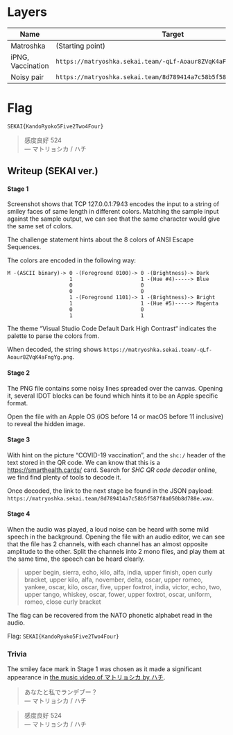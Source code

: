 # Layers
| Name | Target |
| ---- | ------ |
| Matroshka | (Starting point) |
| iPNG, Vaccination | `https://matryoshka.sekai.team/-qLf-Aoaur8ZVqK4aFngYg.png` |
| Noisy pair | `https://matryoshka.sekai.team/8d789414a7c58b5f587f8a050b8d788e.wav` |

# Flag

`SEKAI{KandoRyoko5Five2Two4Four}`

> 感度良好 524  
>       — マトリョシカ / ハチ


## Writeup (SEKAI ver.)


#### Stage 1

Screenshot shows that TCP 127.0.0.1:7943 encodes the input to a string of smiley faces of same length in different colors. Matching the sample input against the sample output, we can see that the same character would give the same set of colors.

The challenge statement hints about the 8 colors of ANSI Escape Sequences.

The colors are encoded in the following way:

```
M -(ASCII binary)-> 0 -(Foreground 0100)-> 0 -(Brightness)-> Dark
                    1                      1 -(Hue #4)-----> Blue
                    0                      0
                    0                      0
                    1 -(Foreground 1101)-> 1 -(Brightness)-> Bright
                    1                      1 -(Hue #5)-----> Magenta
                    0                      0
                    1                      1
```

The theme “Visual Studio Code Default Dark High Contrast“ indicates the palette to parse the colors from.

When decoded, the string shows `https://matryoshka.sekai.team/-qLf-Aoaur8ZVqK4aFngYg.png`.

#### Stage 2

The PNG file contains some noisy lines spreaded over the canvas. Opening it, several IDOT blocks can be found which hints it to be an Apple specific format.

Open the file with an Apple OS (iOS before 14 or macOS before 11 inclusive) to reveal the hidden image.

#### Stage 3

With hint on the picture “COVID-19 vaccination”, and the `shc:/` header of the text stored in the QR code. We can know that this is a https://smarthealth.cards/ card. Search for _SHC QR code decoder_ online, we find find plenty of tools to decode it.

Once decoded, the link to the next stage be found in the JSON payload: `https://matryoshka.sekai.team/8d789414a7c58b5f587f8a050b8d788e.wav`.

#### Stage 4

When the audio was played, a loud noise can be heard with some mild speech in the background. Opening the file with an audio editor, we can see that the file has 2 channels, with each channel has an almost opposite amplitude to the other. Split the channels into 2 mono files, and play them at the same time, the speech can be heard clearly.

> upper begin, sierra, echo, kilo, alfa, india, upper finish, open curly bracket, upper kilo, alfa, november, delta, oscar, upper romeo, yankee, oscar, kilo, oscar, five, upper foxtrot, india, victor, echo, two, upper tango, whiskey, oscar, fower, upper foxtrot, oscar, uniform, romeo, close curly bracket

The flag can be recovered from the NATO phonetic alphabet read in the audio.

Flag: `SEKAI{KandoRyoko5Five2Two4Four}`

### Trivia

The smiley face mark in Stage 1 was chosen as it made a significant appearance in [the music video of マトリョシカ by ハチ](https://www.youtube.com/watch?v=HOz-9FzIDf0).

> あなたと私でランデブー？  
>       — マトリョシカ / ハチ

> 感度良好 524  
>       — マトリョシカ / ハチ
